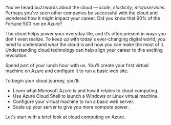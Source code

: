 You've heard buzzwords about the cloud &mdash; _scale_, _elasticity_, _microservices_. Perhaps you've seen other companies be successful with the cloud and wondered how it might impact your career. Did you know that 90% of the Fortune 500 run on Azure?

The cloud helps power your everyday life, and it’s often present in ways you don't even realize. To keep up with today's ever-changing digital world, you need to understand what the cloud is and how you can make the most of it. Understanding cloud technology can help align your career to this exciting revolution.

Spend part of your lunch hour with us. You'll create your first virtual machine on Azure and configure it to run a basic web site.

To begin your cloud journey, you'll:

* Learn what Microsoft Azure is and how it relates to cloud computing.
* Use Azure Cloud Shell to launch a Windows or Linux virtual machine.
* Configure your virtual machine to run a basic web server.
* Scale up your server to give you more compute power.

Let's start with a brief look at cloud computing on Azure.